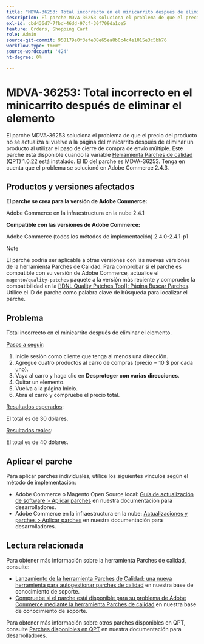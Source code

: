 ```yaml
---
title: "MDVA-36253: Total incorrecto en el minicarrito después de eliminar el elemento"
description: El parche MDVA-36253 soluciona el problema de que el precio del producto no se actualiza si vuelve a la página del minicarrito después de eliminar un producto al utilizar el paso de cierre de compra de envío múltiple. Este parche está disponible cuando está instalada la [Quality Patches Tool (QPT)](/help/announcements/adobe-commerce-announcements/magento-quality-patches-released-new-tool-to-self-serve-quality-patches.md) 1.0.22. El ID del parche es MDVA-36253. Tenga en cuenta que el problema se solucionó en Adobe Commerce 2.4.3.
exl-id: cbd436d7-7fbd-46dd-97cf-30f709da1ce5
feature: Orders, Shopping Cart
role: Admin
source-git-commit: 958179e0f3efe08e65ea8b0c4c4e1015e3c5bb76
workflow-type: tm+mt
source-wordcount: '424'
ht-degree: 0%

---
```


# MDVA-36253: Total incorrecto en el minicarrito después de eliminar el elemento

El parche MDVA-36253 soluciona el problema de que el precio del producto no se actualiza si vuelve a la página del minicarrito después de eliminar un producto al utilizar el paso de cierre de compra de envío múltiple. Este parche está disponible cuando la variable [Herramienta Parches de calidad (QPT)](/help/announcements/adobe-commerce-announcements/magento-quality-patches-released-new-tool-to-self-serve-quality-patches.md) 1.0.22 está instalado. El ID del parche es MDVA-36253. Tenga en cuenta que el problema se solucionó en Adobe Commerce 2.4.3.

## Productos y versiones afectados

**El parche se crea para la versión de Adobe Commerce:**

Adobe Commerce en la infraestructura en la nube 2.4.1

**Compatible con las versiones de Adobe Commerce:**

Adobe Commerce (todos los métodos de implementación) 2.4.0-2.4.1-p1

>[!NOTE]
>
>El parche podría ser aplicable a otras versiones con las nuevas versiones de la herramienta Parches de Calidad. Para comprobar si el parche es compatible con su versión de Adobe Commerce, actualice el `magento/quality-patches` paquete a la versión más reciente y compruebe la compatibilidad en la [[!DNL Quality Patches Tool]: Página Buscar Parches](https://devdocs.magento.com/quality-patches/tool.html#patch-grid). Utilice el ID de parche como palabra clave de búsqueda para localizar el parche.

## Problema

Total incorrecto en el minicarrito después de eliminar el elemento.

<u>Pasos a seguir</u>:

1. Inicie sesión como cliente que tenga al menos una dirección.
1. Agregue cuatro productos al carro de compras (precio = 10 $ por cada uno).
1. Vaya al carro y haga clic en **Desproteger con varias direcciones**.
1. Quitar un elemento.
1. Vuelva a la página Inicio.
1. Abra el carro y compruebe el precio total.

<u>Resultados esperados</u>:

El total es de 30 dólares.

<u>Resultados reales</u>:

El total es de 40 dólares.

## Aplicar el parche

Para aplicar parches individuales, utilice los siguientes vínculos según el método de implementación:

* Adobe Commerce o Magento Open Source local: [Guía de actualización de software > Aplicar parches](https://devdocs.magento.com/guides/v2.4/comp-mgr/patching/mqp.html) en nuestra documentación para desarrolladores.
* Adobe Commerce en la infraestructura en la nube: [Actualizaciones y parches > Aplicar parches](https://devdocs.magento.com/cloud/project/project-patch.html) en nuestra documentación para desarrolladores.

## Lectura relacionada

Para obtener más información sobre la herramienta Parches de calidad, consulte:

* [Lanzamiento de la herramienta Parches de Calidad: una nueva herramienta para autogestionar parches de calidad](/help/announcements/adobe-commerce-announcements/magento-quality-patches-released-new-tool-to-self-serve-quality-patches.md) en nuestra base de conocimiento de soporte.
* [Compruebe si el parche está disponible para su problema de Adobe Commerce mediante la herramienta Parches de calidad](/help/support-tools/patches-available-in-qpt-tool/check-patch-for-magento-issue-with-magento-quality-patches.md) en nuestra base de conocimiento de soporte.

Para obtener más información sobre otros parches disponibles en QPT, consulte [Parches disponibles en QPT](https://devdocs.magento.com/quality-patches/tool.html#patch-grid) en nuestra documentación para desarrolladores.
